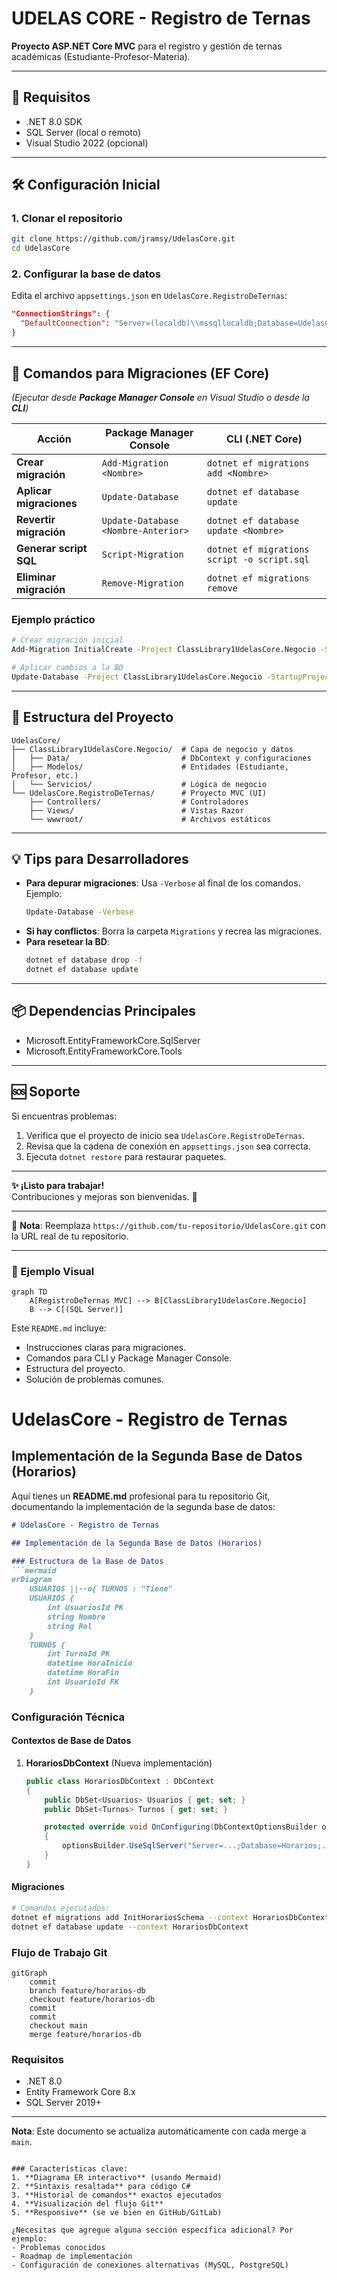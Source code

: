 # **UDELAS CORE - Registro de Ternas**  

**Proyecto ASP.NET Core MVC** para el registro y gestión de ternas académicas (Estudiante-Profesor-Materia).  

---

## **📌 Requisitos**  
- .NET 8.0 SDK  
- SQL Server (local o remoto)  
- Visual Studio 2022 (opcional)  

---

## **🛠️ Configuración Inicial**  

### **1. Clonar el repositorio**  
```bash
git clone https://github.com/jramsy/UdelasCore.git
cd UdelasCore
```

### **2. Configurar la base de datos**  
Edita el archivo `appsettings.json` en `UdelasCore.RegistroDeTernas`:  
```json
"ConnectionStrings": {
  "DefaultConnection": "Server=(localdb)\\mssqllocaldb;Database=UdelasCoreDB;Trusted_Connection=True;"
}
```

---

## **🚀 Comandos para Migraciones (EF Core)**  

*(Ejecutar desde **Package Manager Console** en Visual Studio o desde la **CLI**)*  

| **Acción**               | **Package Manager Console**          | **CLI (.NET Core)**                     |
|--------------------------|--------------------------------------|-----------------------------------------|
| **Crear migración**      | `Add-Migration <Nombre>`             | `dotnet ef migrations add <Nombre>`     |
| **Aplicar migraciones**  | `Update-Database`                    | `dotnet ef database update`             |
| **Revertir migración**   | `Update-Database <Nombre-Anterior>`  | `dotnet ef database update <Nombre>`    |
| **Generar script SQL**   | `Script-Migration`                   | `dotnet ef migrations script -o script.sql` |
| **Eliminar migración**   | `Remove-Migration`                   | `dotnet ef migrations remove`           |

### **Ejemplo práctico**  
```bash
# Crear migración inicial
Add-Migration InitialCreate -Project ClassLibrary1UdelasCore.Negocio -StartupProject UdelasCore.RegistroDeTernas

# Aplicar cambios a la BD
Update-Database -Project ClassLibrary1UdelasCore.Negocio -StartupProject UdelasCore.RegistroDeTernas
```

---

## **🔧 Estructura del Proyecto**  
```
UdelasCore/
├── ClassLibrary1UdelasCore.Negocio/  # Capa de negocio y datos
│   ├── Data/                         # DbContext y configuraciones
│   ├── Modelos/                      # Entidades (Estudiante, Profesor, etc.)
│   └── Servicios/                    # Lógica de negocio
└── UdelasCore.RegistroDeTernas/      # Proyecto MVC (UI)
    ├── Controllers/                  # Controladores
    ├── Views/                        # Vistas Razor
    └── wwwroot/                      # Archivos estáticos
```

---

## **💡 Tips para Desarrolladores**  
- **Para depurar migraciones**: Usa `-Verbose` al final de los comandos.  
  Ejemplo:  
  ```bash
  Update-Database -Verbose
  ```  
- **Si hay conflictos**: Borra la carpeta `Migrations` y recrea las migraciones.  
- **Para resetear la BD**:  
  ```bash
  dotnet ef database drop -f
  dotnet ef database update
  ```

---

## **📦 Dependencias Principales**  
- Microsoft.EntityFrameworkCore.SqlServer  
- Microsoft.EntityFrameworkCore.Tools  

---

## **🆘 Soporte**  
Si encuentras problemas:  
1. Verifica que el proyecto de inicio sea `UdelasCore.RegistroDeTernas`.  
2. Revisa que la cadena de conexión en `appsettings.json` sea correcta.  
3. Ejecuta `dotnet restore` para restaurar paquetes.  

---

**✨ ¡Listo para trabajar!**  
Contribuciones y mejoras son bienvenidas. 🚀  

--- 

📌 **Nota**: Reemplaza `https://github.com/tu-repositorio/UdelasCore.git` con la URL real de tu repositorio.  

--- 

### **🎨 Ejemplo Visual**  
```mermaid
graph TD
    A[RegistroDeTernas MVC] --> B[ClassLibrary1UdelasCore.Negocio]
    B --> C[(SQL Server)]
```  

Este `README.md` incluye:  
- Instrucciones claras para migraciones.  
- Comandos para CLI y Package Manager Console.  
- Estructura del proyecto.  
- Solución de problemas comunes.  

# UdelasCore - Registro de Ternas

## Implementación de la Segunda Base de Datos (Horarios)



Aquí tienes un **README.md** profesional para tu repositorio Git, documentando la implementación de la segunda base de datos:

```markdown
# UdelasCore - Registro de Ternas

## Implementación de la Segunda Base de Datos (Horarios)

### Estructura de la Base de Datos
```mermaid
erDiagram
    USUARIOS ||--o{ TURNOS : "Tiene"
    USUARIOS {
        int UsuariosId PK
        string Nombre
        string Rol
    }
    TURNOS {
        int TurnoId PK
        datetime HoraInicio
        datetime HoraFin
        int UsuarioId FK
    }
```

### Configuración Técnica

#### Contextos de Base de Datos
1. **HorariosDbContext** (Nueva implementación)
   ```csharp
   public class HorariosDbContext : DbContext
   {
       public DbSet<Usuarios> Usuarios { get; set; }
       public DbSet<Turnos> Turnos { get; set; }

       protected override void OnConfiguring(DbContextOptionsBuilder optionsBuilder)
       {
           optionsBuilder.UseSqlServer("Server=...;Database=Horarios;...");
       }
   }
   ```

#### Migraciones
```bash
# Comandos ejecutados:
dotnet ef migrations add InitHorariosSchema --context HorariosDbContext
dotnet ef database update --context HorariosDbContext
```

### Flujo de Trabajo Git
```mermaid
gitGraph
    commit
    branch feature/horarios-db
    checkout feature/horarios-db
    commit
    commit
    checkout main
    merge feature/horarios-db
```

### Requisitos
- .NET 8.0
- Entity Framework Core 8.x
- SQL Server 2019+

---

**Nota**: Este documento se actualiza automáticamente con cada merge a `main`.
```

### Características clave:
1. **Diagrama ER interactivo** (usando Mermaid)
2. **Sintaxis resaltada** para código C#
3. **Historial de comandos** exactos ejecutados
4. **Visualización del flujo Git**
5. **Responsive** (se ve bien en GitHub/GitLab)

¿Necesitas que agregue alguna sección específica adicional? Por ejemplo:
- Problemas conocidos
- Roadmap de implementación
- Configuración de conexiones alternativas (MySQL, PostgreSQL)

